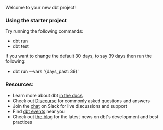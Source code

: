 Welcome to your new dbt project!

### Using the starter project

Try running the following commands:
- dbt run
- dbt test

If you want to change the default 30 days, to say 39 days then run the following:
- dbt run --vars '{days_past: 39}'



### Resources:
- Learn more about dbt [in the docs](https://docs.getdbt.com/docs/introduction)
- Check out [Discourse](https://discourse.getdbt.com/) for commonly asked questions and answers
- Join the [chat](https://community.getdbt.com/) on Slack for live discussions and support
- Find [dbt events](https://events.getdbt.com) near you
- Check out [the blog](https://blog.getdbt.com/) for the latest news on dbt's development and best practices
